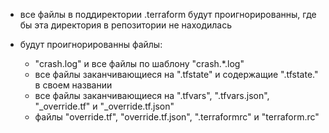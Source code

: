 - все файлы в поддиректории .terraform будут проигнорированны, где бы эта директория в репозитории не находилась

- будут проигнорированны файлы:
     - "crash.log" и все файлы по шаблону "crash.*.log"
	 - все файлы заканчивающиеся на ".tfstate" и содержащие ".tfstate." в своем названии
	 - все файлы заканчивающиеся на ".tfvars", ".tfvars.json", "_override.tf" и "_override.tf.json"
	 - файлы "override.tf", "override.tf.json", ".terraformrc" и "terraform.rc"